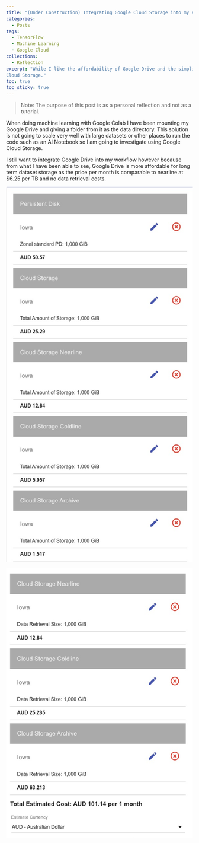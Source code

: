 ```yaml
---
title: "(Under Construction) Integrating Google Cloud Storage into my AI workflow"
categories:
  - Posts
tags:
  - TensorFlow
  - Machine Learning
  - Google Cloud
collections:
  - Reflection
excerpt: "While I like the affordability of Google Drive and the simplicity of mounting disks, this post discusses ways to use Google 
Cloud Storage."
toc: true
toc_sticky: true
---
```

> Note: The purpose of this post is as a personal reflection and not as a tutorial.

When doing machine learning with Google Colab I have been mounting my Google Drive and giving a folder from it as the data directory. This solution is not going to scale very well with large datasets or other places to run the code such as an AI Notebook so I am going to investigate using Google Cloud Storage.

I still want to integrate Google Drive into my workflow however because from what I have been able to see, Google Drive is more affordable for long term dataset storage as the price per month is comparable to nearline at $6.25 per TB and no data retrieval costs.

![image1](/assets/images/2021-03-15-dataset-cloud-storage-solutions/image1.jpg)

![image2](/assets/images/2021-03-15-dataset-cloud-storage-solutions/image2.jpg)
